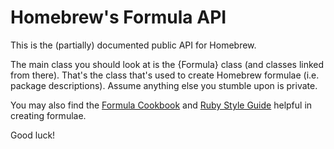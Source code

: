 # Homebrew's Formula API
This is the (partially) documented public API for Homebrew.

The main class you should look at is the {Formula} class (and classes linked from there). That's the class that's used to create Homebrew formulae (i.e. package descriptions). Assume anything else you stumble upon is private.

You may also find the [Formula Cookbook](https://docs.brew.sh/Formula-Cookbook.html) and [Ruby Style Guide](https://github.com/styleguide/ruby) helpful in creating formulae.

Good luck!
